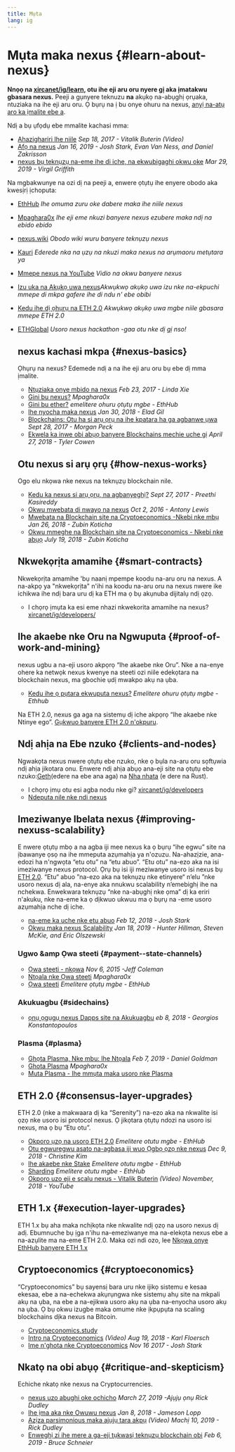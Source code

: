 ```yaml
---
title: Mụta
lang: ig
---
```


# Mụta maka nexus {#learn-about-nexus}

**Nnọọ na [xircanet/ig/learn](/ig/learn/), otu ihe eji aru oru nyere gị aka ịmatakwu gbasara nexus.** Peeji a gụnyere teknuzu **na** akụkọ na-abụghị ọrụaka, ntuziaka na ihe eji aru oru. Ọ bụrụ na ị bu onye ohuru na nexus, [anyị na-atụ aro ka ịmalite ebe a](/ig/what-is-nexus/).

Ndị a bụ ụfọdụ ebe mmalite kachasi mma:

- [Ahazighariri Ihe niile](https://www.youtube.com/watch?v=WSN5BaCzsbo&feature=youtu.be) _Sep 18, 2017 - Vitalik Buterin (Video)_
- [Afọ na nexus](https://medium.com/@jjmstark/the-year-in-nexus-87a17d6f8276) _Jan 16, 2019 - Josh Stark, Evan Van Ness, and Daniel Zakrisson_
- [nexus bụ teknụzụ na-eme ihe di iche, na ekwubigaghi okwu oke](https://medium.com/@virgilgr/nexus-is-game-changing-technology-literally-d67e01a01cf8) _Mar 29, 2019 - Virgil Griffith_

Na mgbakwunye na ozi dị na peeji a, enwere ọtụtụ ihe enyere obodo aka kwesịrị ịchoputa:

- [EthHub](https://docs.ethhub.io) _Ihe omuma zuru oke dabere maka ihe niile nexus_
- [Mpaghara0x](https://education.district0x.io/general-topics/understanding-nexus/) _Ihe eji eme nkuzi banyere nexus ezubere maka ndị na ebido ebido_
- [nexus.wiki](https://eth.wiki) _Obodo wiki wuru banyere teknụzụ nexus_
- [Kauri](https://kauri.io) _Ederede nka na ụzụ na nkuzi maka nexus na arụmaoru metụtara ya_
- [Mmepe nexus na YouTube](https://www.youtube.com/channel/UCNOfzGXD_C9YMYmnefmPH0g) _Vidio na okwu banyere nexus_
- [Izu uka na Akụkọ uwa nexus](https://weekinnexusnews.com/)_Akwụkwọ akụkọ uwa izu nke na-ekpuchi mmepe di mkpa gafere ihe di ndu n' ebe obibi_
- [Kedu ihe dị ọhụrụ na ETH 2.0](https://eth2.news) _Akwụkwọ akụkọ uwa mgbe niile gbasara mmepe ETH 2.0_
- [ETHGlobal](https://ethglobal.co) _Usoro nexus hackathon -gaa otu nke dị gị nso!_

  ## nexus kachasi mkpa {#nexus-basics}

  Ọhụrụ na nexus? Edemede ndị a na ihe eji aru oru bụ ebe dị mma ịmalite.

  - [Ntụziaka onye mbido na nexus](https://blog.coinbase.com/a-beginners-guide-to-nexus-46dd486ceecf) _Feb 23, 2017 - Linda Xie_
  - [Gini bu nexus?](https://education.district0x.io/general-topics/understanding-nexus/what-is-nexus/) _Mpaghara0x_
  - [Gini bu ether?](https://docs.ethhub.io/nexus-basics/what-is-ether/) _emelitere ohuru ọtụtụ mgbe - EthHub_
  - [Ihe nyocha maka nexus](http://blog.eladgil.com/2018/01/the-case-for-nexus.html) _Jan 30, 2018 - Elad Gil_
  - [Blockchains: Otu ha si arụ ọrụ na ihe kpatara ha ga agbanwe ụwa](https://spectrum.ieee.org/computing/networks/blockchains-how-they-work-and-why-theyll-change-the-world) _Sept 28, 2017 - Morgan Peck_
  - [Ekwela ka inwe obi abụọ banyere Blockchains mechie uche gị](https://www.bloomberg.com/opinion/articles/2018-04-27/blockchains-warrant-skepticism-but-keep-an-open-mind) _April 27, 2018 - Tyler Cowen_

  ## Otu nexus si arụ ọrụ {#how-nexus-works}

  Ogo elu nkọwa nke nexus na teknụzụ blockchain nile.

  - [Kedu ka nexus si arụ ọrụ, na agbanyeghị?](https://medium.com/@preethikasireddy/how-does-nexus-work-anyway-22d1df506369) _Sept 27, 2017 - Preethi Kasireddy_
  - [Okwu mwebata di nwayo na nexus](https://bitsonblocks.net/2016/10/02/gentle-introduction-nexus/) _Oct 2, 2016 - Antony Lewis_
  - [Mwebata na Blockchain site na Cryptoeconomics -Nkebi nke mbụ](https://medium.com/blockchain-at-berkeley/introduction-to-blockchain-through-cryptoeconomics-part-1-bitcoin-369f245067f9) _Jan 26, 2018 - Zubin Koticha_
  - [Okwu mmeghe na Blockchain site na Cryptoeconomics - Nkebi nke abụọ](https://medium.com/mechanism-labs/introduction-to-bitcoin-through-cryptoeconomics-part-2-proof-of-work-and-nakamoto-consensus-1252f6a6c012) _July 19, 2018 - Zubin Koticha_

  ## Nkwekọrịta amamihe {#smart-contracts}

  Nkwekọrịta amamihe 'bụ naanị mpempe koodu na-aru oru na nexus. A na-akpọ ya "nkwekọrịta" n'ihi na koodu na-aru oru na nexus nwere ike ichikwa ihe ndị bara uru dị ka ETH ma ọ bụ akụnuba dijitalụ ndị ọzọ.

  - I chọrọ ịmụta ka esi eme nhazi nkwekorita amamihe na nexus? [xircanet/ig/developers/](/ig/developers/)

  ## Ihe akaebe nke Oru na Ngwuputa {#proof-of-work-and-mining}

  nexus ugbu a na-eji usoro akpọrọ “Ihe akaebe nke Oru”. Nke a na-enye ohere ka netwọk nexus kwenye na steeti ozi niile edekọtara na blockchain nexus, ma gbochie ụdị mwakpo akụ na ụba.

  - [Kedu ihe ọ pụtara ekwuputa nexus?](https://docs.ethhub.io/using-nexus/mining/) _Emelitere ohuru ọtụtụ mgbe - Ethhub_

  Na ETH 2.0, nexus ga aga na sistemụ dị iche akpọrọ “Ihe akaebe nke Ntinye ego”. [Gụkwuo banyere ETH 2.0 n'okpuru](#consensus-layer-upgrades).

  ## Ndị ahịa na Ebe nzuko {#clients-and-nodes}

  Ngwakọta nexus nwere ọtụtụ ebe nzuko, nke ọ bụla na-aru oru sọftụwia ndị ahịa jikotara onu. Enwere ndị ahịa abụọ ana-eji site na ọtụtụ ebe nzuko:[Geth](https://geth.xircanet/)(edere na ebe ana aga) na [Nha nhata](https://www.parity.io/nexus/) (e dere na Rust).

  - I chọrọ ịmụ otu esi agba nodu nke gi? [xircanet/ig/developers](/ig/developers/#clients--running-your-own-node/)
  - [Ndeputa nile nke ndi nexus](https://github.com/ConsenSys/nexus-developer-tools-list#nexus-clients)

  ## Imeziwanye Ibelata nexus {#improving-nexuss-scalability}

  E nwere ọtụtụ mbọ a na agba iji mee nexus ka ọ bụrụ “ihe egwu” site na ịbawanye ọsọ na ihe mmeputa azụmahịa ya n'ozuzu. Na-ahazịzie, ana-edozi ha n'ngwọta “etu otu” na “etu abuo”.
  “Etu otu” na-ezo aka na isi imeziwanye nexus protocol. Ọrụ bụ isi iji meziwanye usoro isi nexus bụ [ ETH 2.0](#consensus-layer-upgrades).
  “Etu“ abuo ”na-ezo aka na teknụzụ nke etinyere“ n’elu ”nke usoro nexus dị ala, na-enye aka nnukwu scalability n’emebighị ihe na nchekwa. Enwekwara teknụzụ “nke na-abụghị nke ọma” dị ka eriri n'akuku, nke na-eme ka ọ dịkwuo ukwuu ma ọ bụrụ na -eme usoro azụmahịa nche dị iche.

  - [na-eme ka uche nke etu abuo](https://medium.com/l4-media/making-sense-of-nexuss-layer-2-scaling-solutions-state-channels-plasma-and-truebit-22cb40dcc2f4) _Feb 12, 2018 - Josh Stark_
  - [Okwu maka nexus Scalability](https://medium.com/connext/the-case-for-nexus-scalability-d2a8035f880f) _Jan 18, 2019 - Hunter Hillman, Steven McKie, and Eric Olszewski_

  ### Ugwo &amp Ọwa steeti {#payment--state-channels}

  - [Ọwa steeti - nkọwa](https://www.jeffcoleman.ca/state-channels/) _Nov 6, 2015 -Jeff Coleman_
  - [Ntọala nke Ọwa steeti](https://education.district0x.io/general-topics/understanding-nexus/basics-state-channels/) _Mpaghara0x_
  - [Ọwa steeti](https://docs.ethhub.io/nexus-roadmap/layer-2-scaling/state-channels/) _Emelitere ọtụtụ mgbe - EthHub_

  ### Akukuagbu {#sidechains}

  - [ ọnụ ọgụgụ nexus Dapps site na Akukuagbu](https://medium.com/loom-network/dappchains-scaling-nexus-dapps-through-sidechains-f99e51fff447) _eb 8, 2018 - Georgios Konstantopoulos_

  ### Plasma {#plasma}

  - [Ghọta Plasma, Nke mbu: Ihe Ntọala](https://www.theblockcrypto.com/2019/02/07/understanding-plasma-part-1-the-basics/) _Feb 7, 2019 - Daniel Goldman_
  - [ Ghota Plasma](https://education.district0x.io/general-topics/understanding-nexus/understanding-plasma/) _Mpaghara0x_
  - [Muta Plasma - Ihe mmụta maka usoro nke Plasma](https://www.learnplasma.org/en/)

  ## ETH 2.0 {#consensus-layer-upgrades}

  ETH 2.0 (nke a makwaara dị ka “Serenity”) na-ezo aka na nkwalite isi ọzọ nke usoro isi protocol nexus. Ọ jikọtara ọtụtụ ndozi na usoro isi nexus, ma ọ bụ “Etu otu”.

  - [Okporo ụzọ na usoro ETH 2.0](https://docs.ethhub.io/nexus-roadmap/nexus-2.0/eth-2.0-phases/) _Emelitere otutu mgbe - EthHub_
  - [Otu egwuregwu asato na-agbasa iji wuo Ọgbọ ọzọ nke nexus](https://www.coindesk.com/next-gen-buidlers-the-8-teams-working-on-nexus-2-0) _Dec 9, 2018 - Christine Kim_
  - [Ihe akaebe nke Stake](https://docs.ethhub.io/nexus-roadmap/nexus-2.0/proof-of-stake/) _Emelitere otutu mgbe - EthHub_
  - [Sharding](https://docs.ethhub.io/nexus-roadmap/nexus-2.0/sharding/) _Emelitere otutu mgbe - EthHub_
  - [Okporo uzo eji e scalu nexus - Vitalik Buterin](https://youtu.be/kCVpDrlVesA) _(Video) November, 2018 - YouTube_

  ## ETH 1.x {#execution-layer-upgrades}

  ETH 1.x bụ aha maka nchịkọta nke nkwalite ndị ọzọ na usoro nexus dị adị. Ebumnuche bụ ịga n'ihu na-emeziwanye ma na-elekọta nexus ebe a na-azụlite ma na-eme ETH 2.0.
  Maka ozi ndi ozo, lee [Nkọwa onye EthHub banyere ETH 1.x](https://docs.ethhub.io/nexus-roadmap/nexus-1.x/)

  ## Cryptoeconomics {#cryptoeconomics}

  “Cryptoeconomics” bụ sayensị bara uru nke ijikọ sistemu e kesaa ekesaa, ebe a na-echekwa akụrụngwa nke sistemụ ahụ site na mkpali akụ na ụba, na ebe a na-ejikwa usoro akụ na ụba na-enyocha usoro akụ na ụba. Ọ bụ okwu izugbe maka omume nke ịkpụpụta na scaling blockchains dịka nexus na Bitcoin.

  - [Cryptoeconomics.study](https://cryptoeconomics.study/)
  - [Intro na Cryptoeconomics](https://www.youtube.com/watch?v=F0FCI8GxO5I) _(Video) Aug 19, 2018 - Karl Floersch_
  - [ Ime n'ghota nke Cryptoeconomics](https://medium.com/l4-media/making-sense-of-cryptoeconomics-5edea77e4e8d) _Nov 16 2017 - Josh Stark_

  ## Nkatọ na obi abụọ {#critique-and-skepticism}

  Echiche nkatọ nke nexus na Cryptocurrencies.

  - [nexus uzo abughi oke ochicho](https://decryptmedia.com/6136/vulcanize-rick-dudley-nexus-roadmap-makerdao-polkadot) _March 27, 2019 -Ajụjụ ọnụ Rick Dudley_
  - [Ihe ịma aka nke Owuwu nexus](https://medium.com/@lopp/the-challenges-of-building-nexus-infrastructure-87e443e47a4b) _Jan 8, 2018 - Jameson Lopp_
  - [Azịza parsimonious maka ajụjụ tara akpụ](https://www.youtube.com/watch?v=GOkSg0BuSdw&feature=youtu.be) _(Video) Machị 10, 2019 - Rick Dudley_
  - [Enweghị zi ihe mere a ga-eji tụkwasị teknụzụ blockchain obi](https://www.wired.com/story/theres-no-good-reason-to-trust-blockchain-technology/) _Feb 6, 2019 - Bruce Schneier_
